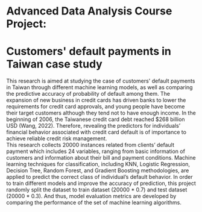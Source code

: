 # Advanced Data Analysis Course Project: 
# Customers' default payments in Taiwan case study
This research is aimed at studying the case of customers' default payments in Taiwan through different machine learning models, as well as comparing the predictive accuracy of probability of default among them. The expansion of new business in credit cards has driven banks to lower the requirements for credit card approvals, and young people have become their target customers although they tend not to have enough income. In the beginning of 2006, the Taiwanese credit card debt reached $268 billion USD (Wang, 2022). Therefore, revealing the predictors for individuals’ financial behavior associated with credit card default is of importance to achieve reliable credit risk management. \
This research collects 20000 instances related from clients’ default payment which includes 24 variables, ranging from basic information of customers and information about their bill and payment conditions. Machine learning techniques for classification, including KNN, Logistic Regression, Decision Tree, Random Forest, and Gradient Boosting methodologies, are applied to predict the correct class of individual’s default behavior. In order to train different models and improve the accuracy of prediction, this project randomly split the dataset to train dataset (20000 * 0.7) and test dataset (20000 * 0.3). And thus, model evaluation metrics are developed by comparing the performance of the set of machine learning algorithms. 
